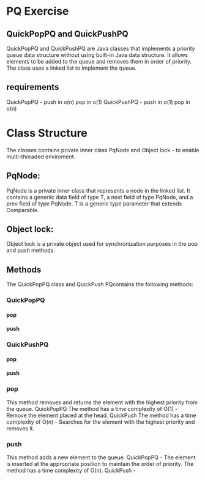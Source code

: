 # PQ Exercise
## QuickPopPQ and QuickPushPQ
QuickPopPQ and QuickPushPQ are Java classes that implements a priority queue data structure without using built-in Java data structure. 
It allows elements to be added to the queue and removes them in order of priority. The class uses a linked list to implement the queue.

## requirements
QuickPopPQ -  push in o(n)
              pop in o(1)
QuickPushPQ - push in o(1)
              pop in o(n)

# Class Structure
The classes contains private inner class PqNode and Object lock - to enable multi-threaded enviroment.
## PqNode:
PqNode is a private inner class that represents a node in the linked list. It contains a generiic data field of type T, a next field of type PqNode, and a prev field of type PqNode.
T is a generic type parameter that extends Comparable.
## Object lock:
Object lock is a private object used for synchronization purposes in the pop and push methods.

## Methods 
The QuickPopPQ class and QuickPush PQcontains the following methods:

### QuickPopPQ
#### pop

#### push


### QuickPushPQ
#### pop
#### push
### pop
This method removes and returns the element with the highest priority from the queue. 
QuickPopPQ The method has a time complexity of O(1) - Remove the element placed at the head.
QuickPush The method has a time complexity of O(n) - Searches for the element with the highest priority and removes it.

### push
This method adds a new element to the queue. 
QuickPopPQ - The element is inserted at the appropriate position to maintain the order of priority. The method has a time complexity of O(n).
QuickPush - 
